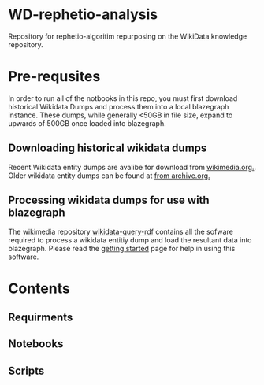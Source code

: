 # WD-rephetio-analysis

Repository for rephetio-algoritim repurposing on the WikiData knowledge repository.

# Pre-requsites

In order to run all of the notbooks in this repo, you must first download historical
Wikidata Dumps and process them into a local blazegraph instance.  These dumps, while
generally <50GB in file size, expand to upwards of 500GB once loaded into blazegraph.

## Downloading historical wikidata dumps

Recent Wikidata entity dumps are avalibe for download from
[wikimedia.org.](https://dumps.wikimedia.org/wikidatawiki/entities/). Older wikidata entity dumps
can be found at
[from archive.org.](https://archive.org/details/wikimediadownloads?sort=-date&and[]="Wikidata+entity+dumps"&and[]=subject%3A"wikidata")


## Processing wikidata dumps for use with blazegraph

The wikimedia repository [wikidata-query-rdf](https://github.com/wikimedia/wikidata-query-rdf) contains all
the sofware required to process a wikidata entitiy dump and load the resultant data into blazegraph. Please
read the [getting started](https://github.com/wikimedia/wikidata-query-rdf/blob/master/docs/getting-started.md)
page for help in using this software.

# Contents

## Requirments

## Notebooks

## Scripts
